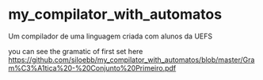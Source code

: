 # my_compilator_with_automatos
Um compilador de uma linguagem criada com alunos da UEFS



you can see the gramatic of first set here
https://github.com/siloebb/my_compilator_with_automatos/blob/master/Gram%C3%A1tica%20-%20Conjunto%20Primeiro.pdf
